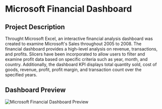 # Microsoft Financial Dashboard

## Project Description
Throught Microsoft Excel, an interactive financial analysis dashboard was created to examine Microsoft's Sales throughout 2005 to 2008. The financial dashboard provides a high-level analysis on revenue, transactions, and profits. Slicers have been incorporated to allow users to filter and examine profit data based on specific criteria such as year, month, and country. Additionally, the dashboard KPI displays total quantity sold, cost of goods, revenue, profit, profit margin, and transaction count over the specified years. 

## Dashboard Preview
![Microsoft Financial Dashboard Preview](https://github.com/alhuyn/Microsoft--Financial-Dashboard/assets/158428478/f049049f-a852-4b6f-8248-8f7a269343e8)


